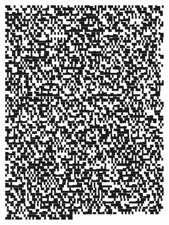 ▜▙▝▃▝▄▞▚▜▞▞▃▟▝▜▟▞▅▟▅▞▞▟▞▛▇▟▐▜▟▝▛▟▞▃▛▞▞▝█▞▅▝▊▟▇▝▆▃▆▟▅▝▄▞▃▟▜▃▙▃▝▟█▟▅▜▃▟▝▟▄▟▃▜▝▃▆▃▝▟▆▝▛▜▚▝▛▜▅▞▝▝▊▜▟▟▜▞▟▃▞▟▚▟▆▃▜▜▚▃▝▃▙▞▄▟▆▜▜▜▙▝▝▟▊▛▐▃▙▟▝▝▝▝▟▞▙▟▚▜▅▜▄▜▟▟▝▞▆▝▚▞▝▞▚▞▄▃▞▝▃▜▙▟▄▛▐▜▃▝▞▟▛▝▇▞▃▞▃▝▆▟▊▜▝▟▅▞▄▜▜▃▞▞▚▞▜▞▝▜▞▝▞▜▃▟▇▟▟▜▙▃▆▟▇▞▜▞▜▟▄▝▜▝▜▃▜▜▝▞▚▝▟▝▇▃▄▝▅▜▞▟▊▝▅▝▝▝▝▝▜▟▝▜▅▞▆▟▊▜▝▃▄▃▅▞▃▝▅▝█▝▛▃▃▞▛▝▇▞▟▞▅▜▝▝▄▜▅▃▃▟▟▝▐▟▐▟▚▞▙▝▊▝▉▟▟▞▄▝▇▜▛▞▟▟▞▝▄▞▞▞▙▟▚▜▃▝▚▟▞▃▝▜▚▝▛▜▟▃▞▞▆▜▃▝▜▜▜▝█▞▆▜▄▞▛▞▞▞▅▞▃▝▛▝▝▟▛▟▆▝▞▝▅▜▛▞▜▜▚▜▛▜▄▝▝▜▙▜▜▃▞▞▛▜▚▃▄▃▞▞▃▞▅▟▝▟▇▝▅▜▙▟▚▟▞▝▇▃▜▞▚▃▆▟▄▃▙▟▛▃▙▜▃▞▜▃▆▃▜▞▅▞▜▜▜▟▄▞▚▝▚▟▚▞▅▞▟▛▐▜▞▝▆▃▆▟▃▞▞▛▇▜▛▞▜▟▊▝▝▞▛▝▟▜▛▟▚▝▉▜▟▝▝▟▝▞▙▝▅▟▊▝▄▞▚▜▙▞▃▜▃▝▜▟▞▞▆▟▜▞▝▝▝▟▄▜▙▟▟▟▄▟▛▝█▞▟▝▊▃▞▟▆▞▞▜▟▜▄▟▄▞▚▜▚▝▜▜▃▟▇▟▃▝▅▞▜▞▆▜▝▜▞▃▙▃▚▟▉▝▇▃▞▝▆▟▟▃▃▟▞▝▇▟▜▝▃▟▐▝▟▞▞▟▞▃▛▝▉▟▝▟▃▜▞▟▊▜▛▃▃▞▜▟▝▟▆▞▙▛▇▝▜▞▃▛▐▟▜▝▆▞▛▃▛▞▝▛▇▜▟▟▚▝█▝▄▝▝▃▟▟▄▃▝▃▛▞▚▜▙▝▃▞▆▝▟▟▅▞▛▟▝▝▇▟▛▞▃▝▃▃▜▟▟▟▊▞▟▜▝▜▛▝▅▜▙▃▛▃▜▟▝▝▟▞▅▝▝▟▃▞▝▞▝▞▜▃▛▜▃▛▇▜▄▜▝▝▆▟▐▃▝▝▟▝▞▟▇▝▇▟▅▟▅▃▟▝▚▃▟▞▝▃▜▝▚▃▟▟▆▃▅▃▄▞▚▛▐▃▃▝▅▝▃▟▉▛▇▞▄▜▛▛▇▟▇▟▞▟▐▞▜▜▃▞▃▟▅▝▉▟▉▜▅▜▅▞▆▛▇▃▛▝▛▟▃▞▚▃▜▃▚▞▟▞▟▟▆▜▄▞▚▟▅▟▚▃▛▝▊▜▟▞▟▜▃▝▛▟▃▝▃▝▝▃▄▜▞▞▟▝▐▜▝▞▟▟▚▜▞▞▅▟▜▝▉▃▜▝█▃▛▟▝▞▙▝▛▝▄▞▟▟▄▃▞▝▛▝█▃▚▟▇▟█▝█▟▜▞▝▝▐▃▞▃▙▟▛▞▃▝▐▞▚▜▙▞▞▃▝▃▜▞▙▃▆▜▄▝▟▝▜▝▆▜▟▜▄▞▃▞▆▟▟▟▞▃▄▝▜▃▟▝▊▃▙▃▞▝▃▞▄▃▞▟▊▃▛▞▚▃▞▃▅▞▃▛▐▝▛▞▞▝▄▝█▟▜▝▞▟▃▞▜▛▇▝▛▃▝▃▟▝▆▝▇▃▜▟▅▝▝▞▙▃▄▝▊▜▞▝▚▝▆▟▆▃▆▝▉▝▆▃▄▝▚▞▚▝▞▜▄▃▝▞▜▛▐▝▆▃▛▞▄▞▚▞▅▟▄▛▐▟▉▃▛▃▆▟▛▜▞▝█▝█▟▝▜▙▟▇▝▅▜▝▝▛▃▆▜▃▟▄▟▊▟▚▝▐▃▆▞▞▝▃▜▃▝▞▟▊▝▊▟▜▝▄▟▝▟█▛▐▟▟▜▚▟▐▃▟▃▜▃▞▟▆▃▜▃▟▃▙▞▆▟▉▞▆▃▆▜▞▞▞▝▄▟▇▞▛▜▅▟▆▝▛▟▄▞▄▜▞▟▛▝▊▃▄▟▝▝▚▞▞▃▜▞▚▟▚▞▙▝▊▝▝▟█▝▐▟▞▃▚▞▚▝▛▞▛▝▉▝▃▝▄▞▙▟▊▟▛▟▝▟▜▃▛▝▊▜▅▃▆▝▚▟▚▞▙▝▛▟▜▜▜▝▝▝▐▟▇▞▜▟▃▝▝▟▟▝▉▜▛▟▚▞▅▜▙▛▐▃▛▟▛▟▉▞▝▟▟▜▛▞▚▃▅▜▄▜▙▝▚▟▃▟▐▝▉▟▚▞▟▜▛▟▝▜▚▞▚▜▙▟▐▝█▃▃▛▐▟▚▃▝▜▅▝▄▝▇▟▄▛▇▟▇▞▅▝▆▜▃▟▟▃▆▝▛▞▃▝▚▝▝▞▟▟▟▟▛▜▜▟▚▃▚▞▃▟▝▛▐▛▇▞▛▜▟▜▙▞▄▟▜▝▝▟▅▜▟▞▚▃▆▃▄▟▟▃▝▞▃▃▅▜▟▞▜▞▝▟▃▞▆▟▞▝█▞▞▜▝▞▞▟▚▟▇▞▙▃▄▞▆▛▐▜▚▜▛▟▝▟▆▜▄▝▚▝█▃▙▟█▜▄▝▇▝▐▞▆▃▆▃▛▜▝▜▞▟▐▜▙▞▞▞▆▝▆▜▙▞▆▟▛▜▚▃▟▜▄▃▜▃▟▜▃▟▊▞▚▜▃▜▄▞▛▟▇▟▄▃▅▛▐▜▃▞▜▝▞▞▝▞▅▛▐▃▄▟▇▝▜▟▐▝█▃▃▃▝▝▚▝▟▃▅▞▆▜▝▃▛▜▄▃▞▝▉▜▅▝▊▝▟▝▚▛▐▜▝▜▃▃▙▃▆▟▞▝▛▟▐▜▅▞▄▟▇▞▆▃▞▟▟▝▇▝▚▝▛▟▜▜▙▝▞▛▐▝▉▜▜▃▆▜▞▜▙▜▚▃▛▝▛▞▜▝▟▟▐▞▚▟▉▞▛▛▇▞▄▝▉▃▆▝▊▜▞▜▃▞▚▟▉▝▄▜▚▜▄▟▄▟▊▞▙▃▛▟▐▜▅▜▛▟▞▞▄▃▃▞▄▞▝▝▃▃▟▟▛▝▄▞▟▝▚▝▚▜▚▝▄▟█▝▐▟▅▛▐▜▙▜▃▟▚▃▟▝▞▟▚▜▞▝▆▞▜▜▙▝▇▃▄▞▞▃▞▃▅▜▙▝▆▃▛▞▞▝▆▃▛▃▅▞▚▃▚▟▚▝█▜▚▝▄▟▊▃▜▃▞▟▊▃▝▜▜▜▚▝▝▝▚▝▇▜▞▟▊▞▅▃▝▞▛▛▇▞▜▝▉▟▃▜▉▜▉
